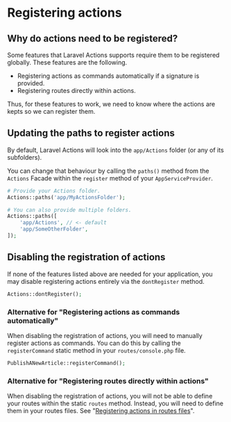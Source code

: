 # Registering actions

## Why do actions need to be registered?

Some features that Laravel Actions supports require them to be registered globally. These features are the following.
- Registering actions as commands automatically if a signature is provided.
- Registering routes directly within actions.

Thus, for these features to work, we need to know where the actions are kepts so we can register them.

## Updating the paths to register actions

By default, Laravel Actions will look into the `app/Actions` folder (or any of its subfolders).

You can change that behaviour by calling the `paths()` method from the `Actions` Facade within the `register` method of your `AppServiceProvider`.

```php
# Provide your Actions folder.
Actions::paths('app/MyActionsFolder');

# You can also provide multiple folders.
Actions::paths([
    'app/Actions', // <- default
    'app/SomeOtherFolder',
]);
```

## Disabling the registration of actions

If none of the features listed above are needed for your application, you may disable registering actions entirely via the `dontRegister` method.

```php
Actions::dontRegister();
```

### Alternative for "Registering actions as commands automatically"

When disabling the registration of actions, you will need to manually register actions as commands. You can do this by calling the `registerCommand` static method in your `routes/console.php` file.

```php
PublishANewArticle::registerCommand();
```

### Alternative for "Registering routes directly within actions"

When disabling the registration of actions, you will not be able to define your routes within the static `routes` method. Instead, you will need to define them in your routes files. See "[Registering actions in routes files](/actions-as-controllers#registering-actions-in-routes-files)".
